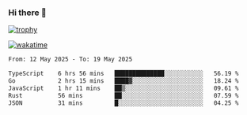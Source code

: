 ### Hi there 👋

[![trophy](https://github-profile-trophy.vercel.app/?username=cxnky&theme=dracula)](https://github.com/ryo-ma/github-profile-trophy)

[![wakatime](https://wakatime.com/badge/user/1c39c599-5497-41b9-a5be-2c4676e7fd23.svg)](https://wakatime.com/@1c39c599-5497-41b9-a5be-2c4676e7fd23)
<!--START_SECTION:waka-->

```txt
From: 12 May 2025 - To: 19 May 2025

TypeScript    6 hrs 56 mins   ██████████████░░░░░░░░░░░   56.19 %
Go            2 hrs 15 mins   ████▓░░░░░░░░░░░░░░░░░░░░   18.24 %
JavaScript    1 hr 11 mins    ██▒░░░░░░░░░░░░░░░░░░░░░░   09.61 %
Rust          56 mins         ██░░░░░░░░░░░░░░░░░░░░░░░   07.59 %
JSON          31 mins         █░░░░░░░░░░░░░░░░░░░░░░░░   04.25 %
```

<!--END_SECTION:waka-->

